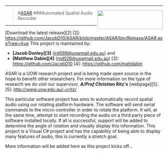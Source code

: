 ---------------------------------
>#[ASAR][1] <img align="right" src="http://www.uow.edu.au/content/groups/webasset/@web/documents/siteelement/img_uow_logo.png" width="209" height="60" />
###Automated Spatial Audio Recorder

---------------------------------
[1]: http://jacobd10.github.io/ASAR
[Download the latest release][2]
[2]: https://github.com/JacobD10/ASAR/blob/master/ASAR/bin/Release/ASAR.exe?raw=true
This project is maintained by:
- **[Jacob Donley][3]**  (jrd089@uowmail.edu.au) and
- **[Matthew Dabin][4]** (md026@uowmail.edu.au)
[3]: https://github.com/JacobD10
[4]: https://github.com/mattdabin

ASAR is a UOW research project and is being made open source in the hope to benefit other researchers.
For more information on the type of research we do visit our supervisor, ***A/Prof Christian Ritz's*** [webpage][5].
[5]: http://www.uow.edu.au/~critz/

This particular software project has aims to automatically record spatial audio using our rotating platform hardware.
The software will send serial commands to the micro-controller in order to rotate the platform. It will, at the same
time, attempt to start recording the audio on a third party piece of software installed locally. If all is successful,
support will be added to determine the angle of rotation and visually display this information. This project is a
Visual C# project and has the capability of being able to display many features of audio, this is currently a stretch goal.

More information will be added here as this project kicks off...

